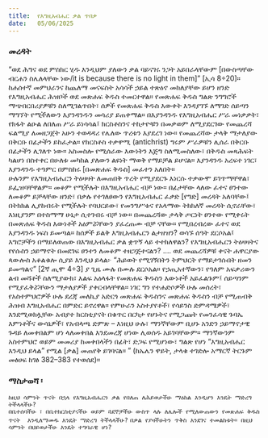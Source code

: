 ```yaml
---
title:  የእግዚአብሔር ቃል ጥበቃ
date:   05/06/2025
---
```


### መረዳት

“ወደ ሕግና ወደ ምስክር ሂዱ እንዲህም ያለውን ቃል ባይናገሩ ንጋት አይበራላቸውም [በውስጣቸው ብርሐን ስሌለላቸው ነው/it is because there is no light in them]” [ኢሳ 8÷20]። ከሐሰተኛ መምህራንና ከጨለማ መናፍስት አሳሳች ኃይል ተጽዕኖ መከለያቸው ይሆን ዘንድ የእግዚአብሔር ሕዝቦች ወደ መጽሐፍ ቅዱስ ተመርተዋል። የመጽሐፍ ቅዱስ ግልጽ ንግግሮች ማጭበርበሪያዎቹን ስለሚገልጥበት፣ ሰዎች የመጽሐፍ ቅዱስ እውቀት እንዳያገኙ ለማገድ ሰይጣን ማግኘት የሚችለውን እያንዳንዱን መሳሪያ ይጠቀማል። በእያንዳንዱ የእግዚአብሔር ሥራ መነቃቃት፣ የክፋት ልዑል ለበለጠ ሥራ ይነሳሳል፤ ክርስቶስንና ተከታዮቹን በመቃወም ለሚያደርገው የመጨረሻ ፍልሚያ ለመዘጋጀት አሁን ተወዳዳሪ የሌለው ጥረቱን እያደረገ ነው። የመጨረሻው ታላቅ ማታለያው በቅርቡ በፊታችን ይከፈታል። የክርስቶስ ተቃዋሚ (antichrist) ግሩም ሥራዎቹን ሊሰራ በቅርቡ በፊታችን ሊገለጥ ነው። አስመስሎ የሚሰራው እውነትን እጅግ ስለሚመስለው፣ በቅዱስ መጻሕፍት ካልሆነ በስተቀር በሁለቱ መካከል ያለውን ልዩነት ማወቅ የማይቻል ይሆናል። እያንዳንዱ አረፍተ ነገር፣ እያንዳንዱ ተዓምር በምስክሩ [በመጽሐፍ ቅዱስ] መፈተን አለበት።  
ሁሉንም የእግዚአብሔርን ትዕዛዛት ለመጠበቅ ጥረት የሚያደርጉ እነርሱ ተቃውሞ ይገጥማቸዋል፣ ይፌዝባቸዋልም። መቆም የሚችሉት በእግዚአብሔር ብቻ ነው። በፊታቸው ላለው ፈተና ፀንተው ለመቆም ይቻላቸው ዘንድ፣ በቃሉ የተገለፀውን የእግዚአብሔር ፈቃድ [የግድ] መረዳት አለባቸው፤ በትክክል ሊያከብሩት የሚችሉት የባህርይው፣ የመንግሥቱና የአላማው ትክክለኛ መረዳት ሲኖራቸው፣ እነዚያንም በተስማማ ሁኔታ ሲተገብሩ ብቻ ነው። በመጨረሻው ታላቅ ጦርነት ፀንተው የሚቀሩት በመጽሐፍ ቅዱስ እውነቶች አዕምሯቸውን ያፈረጠሙ ብቻ ናቸው። የሚበረብረው ፈተና ወደ እያንዳንዱ ነፍስ ይመጣል። ከሰዎች ይልቅ እግዚአብሔርን ልታዘዝን? ወሳኙ ሰዓት ደርሶአል፤ እግሮቻችን በማይለወጠው በእግዚአብሔር ቃል ቋጥኝ ላይ ተተክለዋልን? የእግዚአብሔርን ትዕዛዛትና የየሱስን ኃይማኖት በመደገፍ ፀንተን ለመቆም ተዘጋጅተናልን? ....
ወደ መጨረሻዎቹ ቀናት ሐዋርያው ጳውሎስ አቆልቁሎ ሲያይ እንዲህ ይላል፦ “ሕይወት የሚገኝበትን ትምህርት የማይታገሱበት ዘመን ይመጣልና” [2ኛ ጢሞ 4÷3] ያ ጊዜ ሙሉ በሙሉ ደርሶአል። የኃጢአተኛውን፣ የዓለም አፍቃሪውን ልብ መሻቶች ስለሚያውክ፣ እልፍ አዕላፋት የመጽሐፍ ቅዱስን እውነቶች አይፈልጉም፤ ሰይጣንም የሚያፈቅሯቸውን ማታለያዎች ያቀርብላቸዋል። 
ነገር ግን የተሐድሶዎች ሁሉ መሰረት፣ የአስተምህሮዎች ሁሉ ደረጃ መለኪያ አድርጎ መጽሐፍ ቅዱስንና መጽሐፍ ቅዱስን ብቻ የሚጠብቅ ሕዝብ እግዚአብሔር በምድር ይኖረዋል። የምሁራን አስተያየቶች፣ የሳይንስ ድምዳሜዎች፣ እንደሚወክሏቸው አብያተ ክርስቲያናት በቁጥር በርካታ የሆኑትና የሚጋጩት የመንፈሳዊ ጉባኤ እምነቶችና ውሳኔዎች፣ የአብላጫ ድምጽ – እነዚህ ሁሉ፣ ማንኛቸውም ቢሆኑ አንድን ኃይማኖታዊ ጉዳይ ለመቀበልም ሆነ ላለመቀበል እንደመረጃ ሆነው ሊወሰዱ አይገባቸውም። ማንኛውንም አስተምህሮ ወይም መመሪያ ከመቀበላችን በፊት፣ ድጋፍ የሚሆነው፣ ግልጽ የሆነ “እግዚአብሔር እንዲህ ይላል” የሚል [ቃል] መጠየቅ ይገባናል።  ” (ከኤሌን ዋይት, ታላቁ ተገድሎ አማርኛ ትርጉም መፅሀፍ ከገፅ 382–383 የተወሰደ)።

### ማስታወሻ ፡
`ከዚህ ሳምንት ጥናት በኋላ የእግዚአብሔርን ቃል የበለጠ ለሕይወታችሁ ማዕከል እንዲሆን እንዴት ማድረግ ትችላላችሁ?`    
`በቤተሰባችሁ ፣ በቤተክርስቲያናችሁ ወይም ጓደኞቻችሁ ውስጥ ላሉ ለሌሎች የሚለውጠውን የመጽሐፍ ቅዱስ ጥናት 
እንዲለማመዱ እንዴት ማድረግ ትችላላችሁ?`
`በቃል የያዛችሁትን ጥቅስ እንደገና ተመልከቱት። በዚህ ሳምንት በህይወታችሁ እንዴት ተግባራዊ ሆነ?`







